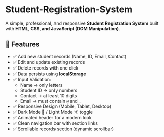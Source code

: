 # Student-Registration-System
A simple, professional, and responsive **Student Registration System** built with **HTML, CSS, and JavaScript (DOM Manipulation)**. 
## 🚀 Features
- ✅ Add new student records (Name, ID, Email, Contact)
- ✅ Edit and update existing records
- ✅ Delete records with one click
- ✅ Data persists using **localStorage**
- ✅ Input Validation:
  - Name → only letters
  - Student ID → only numbers
  - Contact → at least 10 digits
  - Email → must contain `@` and `.`
- ✅ Responsive Design (Mobile, Tablet, Desktop)
- ✅ Dark Mode 🌙 / Light Mode ☀️ toggle
- ✅ Animated header for a modern look
- ✅ Clean navigation bar with section links
- ✅ Scrollable records section (dynamic scrollbar)
